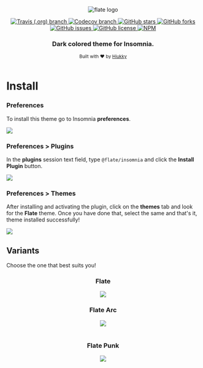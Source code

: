 <div align="center">
  <img alt="flate logo" src="https://raw.githubusercontent.com/hiukky/flate/7590ad5c0cc7cc2c1b73de04aff5f04bda6187c0/packages/insomnia/assets/banner.svg"/>
</div>

<p align="center">
  <a href="https://travis-ci.org/github/hiukky/flate">
    <img alt="Travis (.org) branch" src="https://img.shields.io/travis/hiukky/flate/develop?color=%2323d18c&style=for-the-badge&colorA=1C1D27">
  </a>
  <a href="https://codecov.io/gh/hiukky/flate">
    <img alt="Codecov branch" src="https://img.shields.io/codecov/c/github/hiukky/flate/develop?color=%23ff5d8f&style=for-the-badge&colorA=1C1D27">
  </a>
  <a href="https://github.com/hiukky/flate/stargazers">
    <img alt="GitHub stars" src="https://img.shields.io/github/stars/hiukky/flate?color=%2300cecb&style=for-the-badge&colorA=1C1D27">
  </a>
  <a href="https://github.com/hiukky/flate/network">
    <img alt="GitHub forks" src="https://img.shields.io/github/forks/hiukky/flate?color=%23a29bfe&style=for-the-badge&colorA=1C1D27">
  </a>
  <a href="https://github.com/hiukky/flate/issues">
    <img alt="GitHub issues" src="https://img.shields.io/github/issues/hiukky/flate?style=for-the-badge&color=ffe066&colorA=1C1D27">
  </a>
  <a href="httdivs://github.com/hiukky/flate/blob/develop/LICENSE">
    <img alt="GitHub license" src="https://img.shields.io/github/license/hiukky/flate?color=%23eab464&style=for-the-badge&colorA=1C1D27" />
  </a>
  <a href="https://www.npmjs.com/package/@flate/insomnia">
    <img alt="NPM" src="https://img.shields.io/npm/dt/@flate/insomnia?color=%23f49e4c&style=for-the-badge&colorA=1C1D27" />
  </a>
</p>

<h3 align="center">Dark colored theme for Insomnia.</h3>

<p align="center">
  <sub>Built with ❤︎ by <a href="https://hiukky.com">Hiukky</a>
  <br/><br/>
</p>

# Install

### Preferences

To install this theme go to Insomnia **preferences**.

<img src="https://github.com/hiukky/flate/raw/develop/packages/insomnia/assets/preferences.png" />

### Preferences > Plugins

In the **plugins** session text field, type `@flate/insomnia` and click the **Install Plugin** button.

<img src="https://github.com/hiukky/flate/raw/develop/packages/insomnia/assets/plugins.png" />

### Preferences > Themes

After installing and activating the plugin, click on the **themes** tab and look for the **Flate** theme. Once you have done that, select the same and that's it, theme installed successfully!

<img src="https://github.com/hiukky/flate/raw/develop/packages/insomnia/assets/themes.png" />

<h2> Variants </h2>
Choose the one that best suits you!

<div align="center">
  <h3>Flate</h3>
  <img src="https://github.com/hiukky/flate/raw/develop/packages/insomnia/assets/variant-flate.png" />
  <h3>Flate Arc</h3>
  <img src="https://github.com/hiukky/flate/raw/develop/packages/insomnia/assets/variant-arc.png" />
  <br/><br/>
  <h3>Flate Punk</h3>
  <img src="https://github.com/hiukky/flate/raw/develop/packages/insomnia/assets/variant-punk.png" />
</div>
